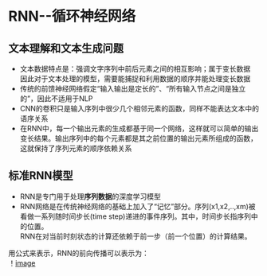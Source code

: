 # RNN--循环神经网络
## 文本理解和文本生成问题
* 文本数据特点是：强调文字序列中前后元素之间的相互影响；属于变长数据
  <br>因此对于文本处理的模型，需要能捕捉和利用数据的顺序并能处理变长数据
* 传统的前馈神经网络假定“输入输出是定长的”、“所有输入节点之间是独立的”，因此不适用于NLP
* CNN的卷积只是输入序列中很少几个相邻元素的函数，同样不能表达文本中的语序关系
* 在RNN中，每一个输出元素的生成都基于同一个网络，这样就可以简单的输出变长结果。输出序列中的每个元素都是其之前位置的输出元素所组成的函数，这就保持了序列元素的顺序依赖关系
## 标准RNN模型
* RNN是专门用于处理**序列数据**的深度学习模型
* RNN网络是在传统神经网络的基础上加入了“记忆”部分。序列(x1,x2,..,xm)被看做一系列随时间步长(time step)递进的事件序列。其中，时间步长指序列中的位置。</br>
RNN在对当前时刻状态的计算还依赖于前一步（前一个位置）的计算结果。

用公式来表示，RNN的前向传播可以表示为：
<br>
！[image](https://github.com/anonymous236/tensorflow/RNN/CodeCogsEqn.gif)
